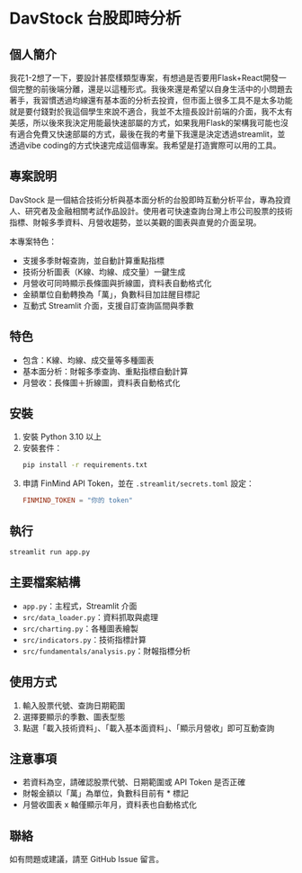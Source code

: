 # DavStock 台股即時分析
## 個人簡介
我花1-2想了一下，要設計甚麼樣類型專案，有想過是否要用Flask+React開發一個完整的前後端分離，還是以這種形式。我後來還是希望以自身生活中的小問題去著手，我習慣透過均線還有基本面的分析去投資，但市面上很多工具不是太多功能就是要付錢對於我這個學生來說不適合，我並不太擅長設計前端的介面，我不太有美感，所以後來我決定用能最快速部屬的方式，如果我用Flask的架構我可能也沒有適合免費又快速部屬的方式，最後在我的考量下我還是決定透過streamlit，並透過vibe coding的方式快速完成這個專案。我希望是打造實際可以用的工具。
## 專案說明
DavStock 是一個結合技術分析與基本面分析的台股即時互動分析平台，專為投資人、研究者及金融相關考試作品設計。使用者可快速查詢台灣上市公司股票的技術指標、財報多季資料、月營收趨勢，並以美觀的圖表與直覺的介面呈現。

本專案特色：
- 支援多季財報查詢，並自動計算重點指標
- 技術分析圖表（K線、均線、成交量）一鍵生成
- 月營收可同時顯示長條圖與折線圖，資料表自動格式化
- 金額單位自動轉換為「萬」，負數科目加註醒目標記
- 互動式 Streamlit 介面，支援自訂查詢區間與季數


## 特色
- 包含：K線、均線、成交量等多種圖表
- 基本面分析：財報多季查詢、重點指標自動計算
- 月營收：長條圖＋折線圖，資料表自動格式化


## 安裝
1. 安裝 Python 3.10 以上
2. 安裝套件：
   ```bash
   pip install -r requirements.txt
   ```
3. 申請 FinMind API Token，並在 `.streamlit/secrets.toml` 設定：
   ```toml
   FINMIND_TOKEN = "你的 token"
   ```

## 執行
```bash
streamlit run app.py
```

## 主要檔案結構
- `app.py`：主程式，Streamlit 介面
- `src/data_loader.py`：資料抓取與處理
- `src/charting.py`：各種圖表繪製
- `src/indicators.py`：技術指標計算
- `src/fundamentals/analysis.py`：財報指標分析

## 使用方式
1. 輸入股票代號、查詢日期範圍
2. 選擇要顯示的季數、圖表型態
3. 點選「載入技術資料」、「載入基本面資料」、「顯示月營收」即可互動查詢

## 注意事項
- 若資料為空，請確認股票代號、日期範圍或 API Token 是否正確
- 財報金額以「萬」為單位，負數科目前有 * 標記
- 月營收圖表 x 軸僅顯示年月，資料表也自動格式化

## 聯絡
如有問題或建議，請至 GitHub Issue 留言。
